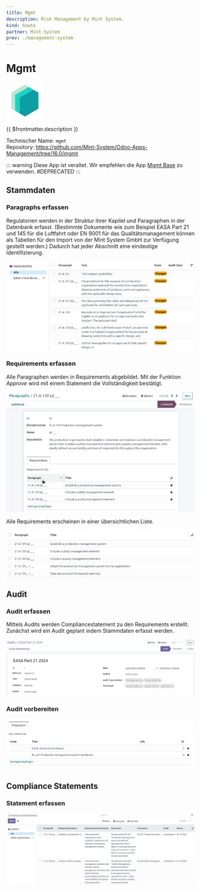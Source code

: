 ```yaml
---
title: Mgmt
description: Risk Management by Mint System.
kind: howto
partner: Mint-System
prev: ./management-system
---
```


# Mgmt

![icon_oms_box](attachments/icons_odoo_mint_system.png)

{{ $frontmatter.description }}

Technischer Name: `mgmt`\
Repository: <https://github.com/Mint-System/Odoo-Apps-Management/tree/16.0/mgmt>

::: warning
Diese App ist veraltet. Wir empfehlen die App [Mgmt Base](Mgmt%20Base.md) zu verwenden.
#DEPRECATED
:::

## Stammdaten

### Paragraphs erfassen

Regulatorien werden in der Struktur ihrer Kapitel und Paragraphen in der Datenbank erfasst. (Bestimmte Dokumente wie zum Beispiel EASA Part 21 und 145 für die Luftfahrt oder EN 9001 für das Qualitätsmanagement können als Tabellen für den Import von der Mint System GmbH zur Verfügung gestellt werden.)
Dadurch hat jeder Abschnitt eine eindeutige Identifizierung.

![](attachments/management_paragraphs.png)

### Requirements erfassen

Alle Paragraphen werden in Requirements abgebildet. Mit der Funktion _Approve_ wird mit einem Statement die Vollständigkeit bestätigt.

![](attachments/management_paragraph_requirement_approve.gif)

Alle Requirements erscheinen in einer übersichtlichen Liste.

![](attachments/management_requirements.png)

## Audit

### Audit erfassen

Mittels Audits werden Compliancestatement zu den Requirements erstellt.
Zunächst wird ein Audit geplant indem Stammdaten erfasst werden.

![](attachments/management_audits_masterdata.png)

### Audit vorbereiten

![](attachments/management_audits_preparation.png)

## Compliance Statements

### Statement erfassen

![](attachments/management_compliancestatements.png)
